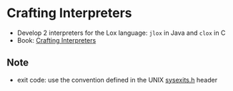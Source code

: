 # Crafting Interpreters

- Develop 2 interpreters for the Lox language: `jlox` in Java and `clox` in C
- Book: [Crafting Interpreters](https://craftinginterpreters.com/contents.html)

## Note

- exit code: use the convention defined in the UNIX [sysexits.h](https://man.freebsd.org/cgi/man.cgi?query=sysexits&apropos=0&sektion=0&manpath=FreeBSD+4.3-RELEASE&format=html) header
